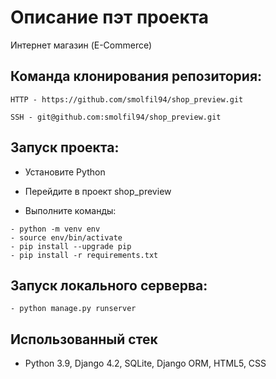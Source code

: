 # Описание пэт проекта

Интернет магазин (E-Commerce)

## Команда клонирования репозитория:

```
HTTP - https://github.com/smolfil94/shop_preview.git
```

```
SSH - git@github.com:smolfil94/shop_preview.git
```

## Запуск проекта:
 * Установите Python
 * Перейдите в проект shop_preview

 * Выполните команды:

```
- python -m venv env
- source env/bin/activate
- pip install --upgrade pip
- pip install -r requirements.txt 
```

## Запуск локального серверва:

```
- python manage.py runserver
```

## Использованный стек

* Python 3.9, Django 4.2, SQLite, Django ORM, HTML5, CSS